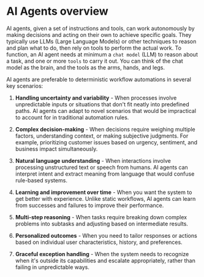# AI Agents overview

AI agents, given a set of instructions and tools, can work autonomously by making decisions and acting on their own to achieve specific goals.
They typically use LLMs (Large Language Models) or other techniques to reason and plan what to do, then rely on tools to perform the actual work.
To function, an AI agent needs at minimum a `chat model` (LLM) to reason about a task, and one or more `tools` to carry it out. You can think of the chat model as the brain, and the tools as the arms, hands, and legs.  

AI agents are preferable to deterministic workflow automations in several key scenarios:  

1) **Handling uncertainty and variability** - When processes involve unpredictable inputs or situations that don't fit neatly into predefined paths. AI agents can adapt to novel scenarios that would be impractical to account for in traditional automation rules.  

2) **Complex decision-making** - When decisions require weighing multiple factors, understanding context, or making subjective judgments. For example, prioritizing customer issues based on urgency, sentiment, and business impact simultaneously.  

3) **Natural language understanding** - When interactions involve processing unstructured text or speech from humans. AI agents can interpret intent and extract meaning from language that would confuse rule-based systems.  

4) **Learning and improvement over time** - When you want the system to get better with experience. Unlike static workflows, AI agents can learn from successes and failures to improve their performance.  

5) **Multi-step reasoning**  - When tasks require breaking down complex problems into subtasks and adjusting based on intermediate results.  

6) **Personalized outcomes** - When you need to tailor responses or actions based on individual user characteristics, history, and preferences.  

7) **Graceful exception handling** - When the system needs to recognize when it's outside its capabilities and escalate appropriately, rather than failing in unpredictable ways.  